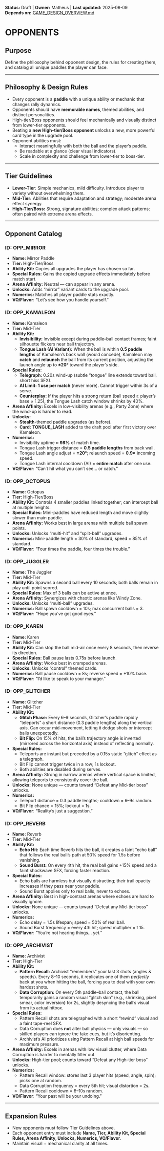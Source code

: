 <!-- AI-DIRECTIVE: Single source of truth. Keep this file self-contained.
If changing opponent mechanics or stats, update GAME_DESIGN_OVERVIEW.md and ROADMAP.md references.
Never invent new opponents not listed here without adding them to this file. -->

**Status:** Draft | **Owner:** Matheus | **Last updated:** 2025-08-09  
**Depends on:** [GAME_DESIGN_OVERVIEW.md](./GAME_DESIGN_OVERVIEW.md)

# OPPONENTS

## Purpose
Define the philosophy behind opponent design, the rules for creating them, and catalog all unique paddles the player can face.

---

## Philosophy & Design Rules
- Every opponent is a **paddle** with a unique ability or mechanic that changes rally dynamics.
- Opponents should have **memorable names**, themed abilities, and distinct personalities.
- High-tier/Boss opponents should feel mechanically and visually distinct from lower-tier opponents.
- Beating a **new High-tier/Boss opponent** unlocks a new, more powerful card type in the upgrade pool.
- Opponent abilities must:
  - Interact meaningfully with both the ball and the player’s paddle.
  - Be readable at a glance (clear visual indicators).
  - Scale in complexity and challenge from lower-tier to boss-tier.

---

## Tier Guidelines
- **Lower-Tier:** Simple mechanics, mild difficulty. Introduce player to variety without overwhelming them.
- **Mid-Tier:** Abilities that require adaptation and strategy; moderate arena effect synergy.
- **High-Tier/Boss:** Strong, signature abilities; complex attack patterns; often paired with extreme arena effects.

---

## Opponent Catalog

### ID: OPP_MIRROR
- **Name:** Mirror Paddle
- **Tier:** High-Tier/Boss
- **Ability Kit:** Copies all upgrades the player has chosen so far.
- **Special Rules:** Gains the copied upgrade effects immediately before match start.
- **Arena Affinity:** Neutral — can appear in any arena.
- **Unlocks:** Adds “mirror” variant cards to the upgrade pool.
- **Numerics:** Matches all player paddle stats exactly.
- **VO/Flavor:** “Let’s see how you handle yourself.”

### ID: OPP_KAMALEON
- **Name:** Kamaleon
- **Tier:** Mid-Tier
- **Ability Kit:** 
  - **Invisibility:** Invisible except during paddle–ball contact frames; faint silhouette flickers near ball trajectory.
  - **Tongue Lash (AI Variant):** When the ball is within **0.5 paddle lengths** of Kamaleon’s back wall (would concede), Kamaleon may **catch** and **relaunch** the ball from its current position, adjusting the launch angle up to **±20°** toward the player’s side. 
- **Special Rules:** 
  - **Telegraph:** 0.20s wind-up (subtle “tongue” line extends toward ball, short hiss SFX). 
  - **AI Limit:** **1 use per match** (never more). Cannot trigger within 3s of a serve. 
  - **Counterplay:** If the player hits a strong return (ball speed ≥ player’s base × 1.25), the Tongue Lash catch window shrinks by 40%. 
- **Arena Affinity:** Excels in low-visibility arenas (e.g., Party Zone) where the wind-up is harder to read.
- **Unlocks:** 
  - **Stealth**-themed paddle upgrades (as before).
  - **Card:** **TONGUE_LASH** added to the draft pool after first victory over Kamaleon.
- **Numerics:** 
  - Invisibility uptime ≈ **98%** of match time.
  - Tongue Lash trigger distance = **0.5 paddle lengths** from back wall.
  - Tongue Lash angle adjust = **±20°**; relaunch speed = **0.9×** incoming speed.
  - Tongue Lash internal cooldown (AI) = **entire match** after one use.
- **VO/Flavor:** “Can’t hit what you can’t see… or catch.”

### ID: OPP_OCTOPUS
- **Name:** Octopus
- **Tier:** High-Tier/Boss
- **Ability Kit:** Controls 4 smaller paddles linked together; can intercept ball at multiple heights.
- **Special Rules:** Mini-paddles have reduced length and move slightly slower than main paddle.
- **Arena Affinity:** Works best in large arenas with multiple ball spawn points.
- **Unlocks:** Unlocks “multi-hit” and “split-ball” upgrades.
- **Numerics:** Mini-paddle length = 30% of standard, speed = 85% of standard.
- **VO/Flavor:** “Four times the paddle, four times the trouble.”

### ID: OPP_JUGGLER
- **Name:** The Juggler
- **Tier:** Mid-Tier
- **Ability Kit:** Spawns a second ball every 10 seconds; both balls remain in play until point scored.
- **Special Rules:** Max of 3 balls can be active at once.
- **Arena Affinity:** Synergizes with chaotic arenas like Windy Zone.
- **Unlocks:** Unlocks “multi-ball” upgrades.
- **Numerics:** Ball spawn cooldown = 10s; max concurrent balls = 3.
- **VO/Flavor:** “Hope you’ve got good eyes.”

### ID: OPP_KAREN
- **Name:** Karen
- **Tier:** Mid-Tier
- **Ability Kit:** Can stop the ball mid-air once every 8 seconds, then reverse its direction.
- **Special Rules:** Ball pause lasts 0.75s before launch.
- **Arena Affinity:** Works best in cramped arenas.
- **Unlocks:** Unlocks “control” themed cards.
- **Numerics:** Ball pause cooldown = 8s; reverse speed = +10% base.
- **VO/Flavor:** “I’d like to speak to your manager.”

### ID: OPP_GLITCHER
- **Name:** Glitcher
- **Tier:** Mid-Tier
- **Ability Kit:**
  - **Glitch Phase:** Every 6–9 seconds, Glitcher’s paddle rapidly “teleports” a short distance (0.3 paddle lengths) along the vertical axis. Can occur mid-movement, letting it dodge shots or intercept balls unexpectedly.
  - **Bit Flip:** On 15% of hits, the ball’s trajectory angle is inverted (mirrored across the horizontal axis) instead of reflecting normally.
- **Special Rules:**
  - Teleports are instant but preceded by a 0.15s static “glitch” effect as a telegraph.
  - Bit Flip cannot trigger twice in a row; 1s lockout.
  - Both abilities are disabled during serves.
- **Arena Affinity:** Strong in narrow arenas where vertical space is limited, allowing teleports to consistently cover the ball.
- **Unlocks:** None unique — counts toward “Defeat any Mid-tier boss” unlocks.
- **Numerics:**
  - Teleport distance = 0.3 paddle lengths; cooldown = 6–9s random.
  - Bit Flip chance = 15%; lockout = 1s.
- **VO/Flavor:** “Reality’s just a suggestion.”

### ID: OPP_REVERB
- **Name:** Reverb
- **Tier:** Mid-Tier
- **Ability Kit:**
  - **Echo Hit:** Each time Reverb hits the ball, it creates a faint “echo ball” that follows the real ball’s path at 50% speed for 1.5s before vanishing.
  - **Sound Burst:** On every 4th hit, the real ball gains +15% speed and a faint shockwave SFX, forcing faster reaction.
- **Special Rules:**
  - Echo balls are harmless but visually distracting; their trail opacity increases if they pass near your paddle.
  - Sound Burst applies only to real balls, never to echoes.
- **Arena Affinity:** Best in high-contrast arenas where echoes are hard to visually ignore.
- **Unlocks:** None unique — counts toward “Defeat any Mid-tier boss” unlocks.
- **Numerics:**
  - Echo delay = 1.5s lifespan; speed = 50% of real ball.
  - Sound Burst frequency = every 4th hit; speed multiplier = 1.15.
- **VO/Flavor:** “You’re not hearing things… yet.”

### ID: OPP_ARCHIVIST
- **Name:** Archivist
- **Tier:** High-Tier
- **Ability Kit:**
  - **Pattern Recall:** Archivist “remembers” your last 3 shots (angles & speeds). Every 8–10 seconds, it replicates one of them *perfectly* back at you when hitting the ball, forcing you to deal with your own hardest shots.
  - **Data Corruption:** On every 5th paddle–ball contact, the ball temporarily gains a random visual “glitch skin” (e.g., shrinking, pixel smear, color inversion) for 2s, slightly desyncing the ball’s visual from its actual hitbox.
- **Special Rules:**
  - Pattern Recall shots are telegraphed with a short “rewind” visual and a faint tape-reel SFX.
  - Data Corruption does **not** alter ball physics — only visuals — so skilled players can ignore the fake cues, but it’s disorienting.
  - Archivist’s AI prioritizes using Pattern Recall at high ball speeds for maximum pressure.
- **Arena Affinity:** Excels in arenas with low visual clutter, where Data Corruption is harder to mentally filter out.
- **Unlocks:** High-tier pool; counts toward “Defeat any High-tier boss” unlocks.
- **Numerics:**
  - Pattern Recall window: stores last 3 player hits (speed, angle, spin); picks one at random.
  - Data Corruption frequency = every 5th hit; visual distortion = 2s.
  - Pattern Recall cooldown = 8–10s random.
- **VO/Flavor:** “Your past will be your undoing.”

---

## Expansion Rules
- New opponents must follow Tier Guidelines above.
- Each opponent entry must include **Name, Tier, Ability Kit, Special Rules, Arena Affinity, Unlocks, Numerics, VO/Flavor**.
- Maintain visual + mechanical clarity at all times.
